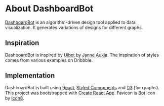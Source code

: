 # About DashboardBot

[DashboardBot](https://www.dashboardbot.mustafasaifee.com/) is an algorithm-driven design tool applied to data visualization. It generates variations of designs for different graphs.

## Inspiration

DashboardBot is inspired by [Uibot](https://www.uibot.app/) by [Janne Aukia](https://twitter.com/jaukia). The inspiration of styles comes from various examples on Dribbble. 

## Implementation

DashboardBot is built using [React](https://reactjs.org/), [Styled Components](https://styled-components.com/) and [D3](https://d3js.org/) (for graphs). This project was bootstrapped with [Create React App](https://github.com/facebook/create-react-app'). Favicon is [Bot](https://icons8.com/icon/q7wteb2_yVxu/bot) icon by [Icon8](https://icons8.com).
